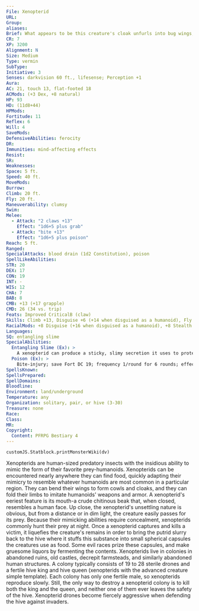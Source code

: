 ```yaml
---
File: Xenopterid
URL: 
Group: 
aliases: 
Brief: What appears to be this creature's cloak unfurls into bug wings, and its apparently human face is merely patterns on its head.
CR: 7
XP: 3200
Alignment: N
Size: Medium
Type: vermin
SubType: 
Initiative: 3
Senses: darkvision 60 ft., lifesense; Perception +1
Aura: 
AC: 21, touch 13, flat-footed 18
ACMods: (+3 Dex, +8 natural)
HP: 93
HD: (11d8+44)
HPMods: 
Fortitude: 11
Reflex: 6
Will: 4
SaveMods: 
DefensiveAbilities: ferocity
DR: 
Immunities: mind-affecting effects
Resist: 
SR: 
Weaknesses: 
Space: 5 ft.
Speed: 40 ft.
MoveMods: 
Burrow: 
Climb: 20 ft.
Fly: 20 ft.
Maneuverability: clumsy
Swim: 
Melee: 
  - Attack: "2 claws +13"
    Effect: "1d6+5 plus grab"
  - Attack: "bite +13"
    Effect: "1d6+5 plus poison"
Reach: 5 ft.
Ranged: 
SpecialAttacks: blood drain (1d2 Constitution), poison
SpellLikeAbilities: 
STR: 20
DEX: 17
CON: 19
INT: -
WIS: 12
CHA: 7
BAB: 8
CMB: +13 (+17 grapple)
CMD: 26 (34 vs. trip)
Feats: Improved CriticalB (claw)
Skills: Climb +13, Disguise +6 (+14 when disguised as a humanoid), Fly -5, Stealth +11
RacialMods: +8 Disguise (+16 when disguised as a humanoid), +8 Stealth
Languages: 
SQ: entangling slime
SpecialAbilities:
  Entangling Slime (Ex): >
    A xenopterid can produce a sticky, slimy secretion it uses to protect its territory and eggs. The xenopterid can slime up to a 10-foot-square area per day at a rate of 1 square foot per minute. For 1 week thereafter, any creature coming in direct contact with the slime must succeed at a DC 19 Strength check or be entangled and glued to it as if it had failed its save against a tanglefoot bag. The save DC is Constitution-based.
  Poison (Ex): >
    Bite-injury; save Fort DC 19; frequency 1/round for 6 rounds; effect 1d4 Dex; cure 2 consecutive saves. The save DC is Constitution-based.
SpellsKnown: 
SpellsPrepared: 
SpellDomains: 
Bloodline: 
Environment: land/underground
Temperature: any
Organization: solitary, pair, or hive (3-30)
Treasure: none
Race: 
Class: 
MR: 
Copyright:
  Content: PFRPG Bestiary 4
---
```

```dataviewjs
customJS.Statblock.printMonsterWiki(dv)
```
Xenopterids are human-sized predatory insects with the insidious ability to mimic the form of their favorite prey-humanoids. Xenopterids can be encountered nearly anywhere they can find food, quickly adapting their mimicry to resemble whatever humanoids are most common in a particular region. They can bend their wings to form cowls and cloaks, and they can fold their limbs to imitate humanoids' weapons and armor. A xenopterid's eeriest feature is its mouth-a crude chitinous beak that, when closed, resembles a human face. Up close, the xenopterid's unsettling nature is obvious, but from a distance or in dim light, the creature easily passes for its prey. Because their mimicking abilities require concealment, xenopterids commonly hunt their prey at night. Once a xenopterid captures and kills a victim, it liquefies the creature's remains in order to bring the putrid slurry back to the hive where it stuffs this substance into small spherical capsules the creatures use as food. Some evil races prize these capsules, and make gruesome liquors by fermenting the contents. Xenopterids live in colonies in abandoned ruins, old castles, decrepit farmsteads, and similarly abandoned human structures. A colony typically consists of 19 to 28 sterile drones and a fertile hive king and hive queen (xenopterids with the advanced creature simple template). Each colony has only one fertile male, so xenopterids reproduce slowly. Still, the only way to destroy a xenopterid colony is to kill both the king and the queen, and neither one of them ever leaves the safety of the hive. Xenopterid drones become fiercely aggressive when defending the hive against invaders.
